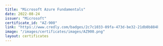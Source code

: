 ```yaml
---
title: "Microsoft Azure Fundamentals"
date: 2022-08-24
issuer: "Microsoft"
certificate_id: "AZ-900"
link: "https://www.credly.com/badges/2c7c1033-09fa-473d-be32-21db0b884bd6/linked_in_profile"
image: "/images/certificates/images/AZ900.png"
layout: certificates
---
```



